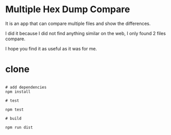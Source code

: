 # Multiple Hex Dump Compare

It is an app that can compare multiple files and show the differences.

I did it because I did not find anything similar on the web, I only found 2 files compare.

I hope you find it as useful as it was for me.

# clone
``` git clone https://github.com/rbb-soft/multiple-hex-dump-compare

# add dependencies
npm install

# test

npm test

# build

npm run dist
